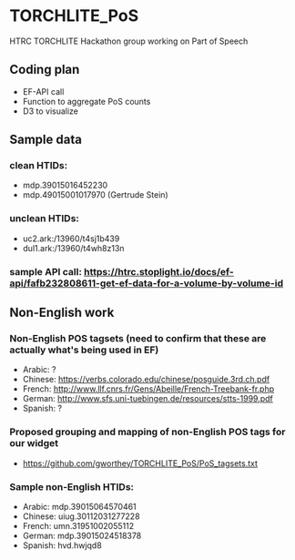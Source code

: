 # TORCHLITE_PoS
HTRC TORCHLITE Hackathon group working on Part of Speech

## Coding plan
- EF-API call
- Function to aggregate PoS counts
- D3 to visualize

## Sample data
### clean HTIDs: 
 - mdp.39015016452230
 - mdp.49015001017970 (Gertrude Stein)
### unclean HTIDs:
 - uc2.ark:/13960/t4sj1b439
 - dul1.ark:/13960/t4wh8z13n
### sample API call: https://htrc.stoplight.io/docs/ef-api/fafb232808611-get-ef-data-for-a-volume-by-volume-id

## Non-English work
### Non-English POS tagsets (need to confirm that these are actually what's being used in EF)
 - Arabic: ?
 - Chinese: https://verbs.colorado.edu/chinese/posguide.3rd.ch.pdf
 - French: http://www.llf.cnrs.fr/Gens/Abeille/French-Treebank-fr.php
 - German: http://www.sfs.uni-tuebingen.de/resources/stts-1999.pdf
 - Spanish: ?
 
### Proposed grouping and mapping of non-English POS tags for our widget 
 - https://github.com/gworthey/TORCHLITE_PoS/PoS_tagsets.txt

### Sample non-English HTIDs:
 - Arabic: mdp.39015064570461
 - Chinese: uiug.30112031277228
 - French: umn.31951002055112
 - German: mdp.39015024518378
 - Spanish: hvd.hwjqd8
